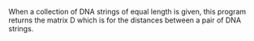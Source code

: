 When a collection of DNA strings of equal length is given, this program returns the matrix D which is for the distances between a pair of DNA strings.
